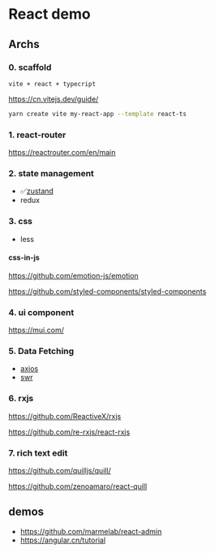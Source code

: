 # React demo

## Archs

### 0. scaffold

`vite + react + typecript`

<https://cn.vitejs.dev/guide/>

```bash
yarn create vite my-react-app --template react-ts
```

### 1. react-router

<https://reactrouter.com/en/main>

### 2. state management

- ✅[zustand](https://github.com/pmndrs/zustand)
- redux

### 3. css

- less

#### css-in-js

https://github.com/emotion-js/emotion

https://github.com/styled-components/styled-components

### 4. ui component

https://mui.com/

### 5. Data Fetching

- [axios](https://github.com/axios/axios)
- [swr](https://github.com/vercel/swr)

### 6. rxjs

https://github.com/ReactiveX/rxjs

https://github.com/re-rxjs/react-rxjs

### 7. rich text edit

https://github.com/quilljs/quill/

https://github.com/zenoamaro/react-quill

## demos

- https://github.com/marmelab/react-admin
- https://angular.cn/tutorial
